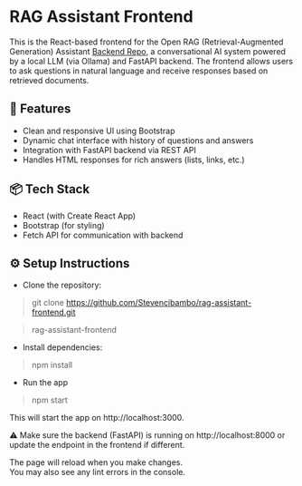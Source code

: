 # RAG Assistant Frontend

This is the React-based frontend for the Open RAG (Retrieval-Augmented Generation) Assistant 
[Backend Repo](https://github.com/Stevencibambo/open-rag-assistant), a conversational AI system powered by a local LLM (via Ollama) and FastAPI backend. The frontend allows users to ask questions in natural language and receive responses based on retrieved documents.

## 🚀 Features
- Clean and responsive UI using Bootstrap
- Dynamic chat interface with history of questions and answers
- Integration with FastAPI backend via REST API
- Handles HTML responses for rich answers (lists, links, etc.)

## 📦 Tech Stack
- React (with Create React App)
- Bootstrap (for styling)
- Fetch API for communication with backend

## ⚙️ Setup Instructions
- Clone the repository:
> git clone https://github.com/Stevencibambo/rag-assistant-frontend.git

> rag-assistant-frontend

- Install dependencies:
> npm install 

- Run the app

> npm start

This will start the app on http://localhost:3000.

⚠️ Make sure the backend (FastAPI) is running on http://localhost:8000 or update the endpoint in the frontend if different.

The page will reload when you make changes.\
You may also see any lint errors in the console.

